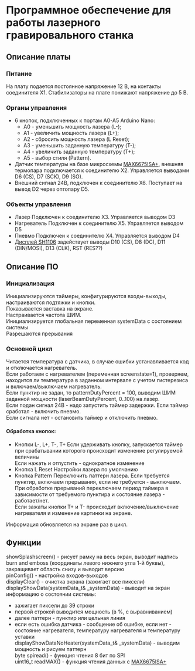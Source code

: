 # Программное обеспечение для работы лазерного гравировального станка
## Описание платы
### Питание
На плату подается постоянное напряжение 12 В, на контакты соединителя X1. Стабилизаторы на плате понижают напряжение до 5 В.
### Органы управления
- 6 кнопок, подключенных к портам А0-А5 Arduino Nano:
    - A0 - уменьшить мощность лазера (L-);
    - A1 - увеличить мощность лазера (L+);
    - A2 - сбросить мощность лазера (L Reset);
    - A3 - уменьшить заданную температуру (T-);
    - A4 - увеличить заданную температуру (T+);
    - A5 - выбор стиля (Pattern).
- Датчик температуры на базе микросхемы [MAX6675ISA+](https://www.chipdip.ru/product/max6675isa-2), внешняя термопара подключается к соединителю X2. Управляется выводами D6 (CS), D7 (SCK), D9 (SO).
- Внешний сигнал 24В, подключен к соединителю X6. Поступает на вывод D2 через оптопару D5.
### Объекты управления
- Лазер
Подключен к соединителю X3. Управляется выводом D3
- Нагреватель
Подключен к соединителю X5. Управляется выводом D5
- Пневмо
Подключен к соединителю X4. Управляется выводом D4
- [Дисплей SH1106](https://www.chipdip.ru/product/1.3inch-oled-b)
задействует выводы D10 (CS), D8 (DC), D11 (DIN/MOSI), D13 (CLK), RST (RES??)
## Описание ПО
### Инициализация  
Инициализируются таймеры, конфигурируются входы-выходы, настраиваются подтяжки и кнопки.  
Показывается заставка на экране.  
Настраивается частота ШИМ.  
Инициализируется глобальная переменная systemData с состоянием системы  
Разрешаются прерывания  
### Основной цикл
Читается температура с датчика, в случае ошибки устанавливается код и отключается нагреватель.  
Если работаем с нагревателем (переменная screenstate=1), проверяем, находится ли температура в заданном интервале с учетом гистерезиса и включаем/выключаем нагреватель.  
Если пунктир не задан, то patternDutyPercent = 100, выводим ШИМ заданной мощности (laserBeamDutyPercent, 0..100) на лазер.  
Если подан сигнал 24В - надо запустить таймер задержки. Если таймер сработал - включить пневмо.  
Если сигнала нет - остановить таймер и отключить пневмо.  
#### Обработка кнопок:
- Кнопки L-, L+, T-, T+
Если удерживать кнопку, запускается таймер при срабатывании которого происходит изменение регулируемой величины  
Если нажать и отпустить - однократное изменение  
- Кнопка L Reset
Настройки лазера по умолчанию
- Кнопка Pattern
Переключить паттерн лазера. Если требуется пунктир, включаем прерывания, если не требуется - выключаем. При обработке прерываний переключаем период таймера в зависимости от требуемого пунктира и состояние лазера - работает/нет.  
Если зажаты кнопки T+ и T- происходит включение/выключение нагревателя и изменение картинки на экране.  

Информация обновляется на экране раз в цикл.

## Функции
showSplashscreen() - рисует рамку на весь экран, выводит надпись burn and emboss (координаты левого нижнего угла 1-й буквы), закращивает область снизу и выводит версию   
pinConfig()  - настройка входов-выходов  
displayClear() - очистка экрана (зажигает все пиксели)  
displayShowData(systemData_t& \_systemData) - выводит на экран информацию о состоянии системы:  
- зажигает пиксели до 39 строки
- первой строкой выводится мощность (в %, с выравниванием)
- далее паттерн - пунктир или цельная линия
- если есть ошибка датчика - сообщение об ошибке, если нет - состояние нагревателя, температуру нагревателя и температуру уставки  
displayShowDataNoHeater(systemData_t& \_systemData) - выводим мощность и рисуем паттерн  
byte spiread() - функция чтения 8 бит по SPI  
uint16_t readMAX() - функция чтения данных с [MAX6675ISA+](https://www.chipdip.ru/product/max6675isa-2)

